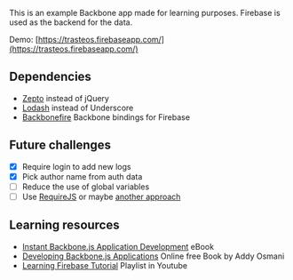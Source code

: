 This is an example Backbone app made for learning purposes. Firebase is used as the backend for the data.

Demo: [https://trasteos.firebaseapp.com/](https://trasteos.firebaseapp.com/)

## Dependencies

* [Zepto](http://zeptojs.com/) instead of jQuery
* [Lodash](https://lodash.com/) instead of Underscore
* [Backbonefire](https://github.com/firebase/backbonefire) Backbone bindings for Firebase

## Future challenges

- [x] Require login to add new logs
- [x] Pick author name from auth data
- [ ] Reduce the use of global variables
- [ ] Use [RequireJS](https://cdnjs.com/libraries/backbone.js/tutorials/organizing-backbone-using-modules "Organizing Backbone using Modules (require.js)") or maybe [another approach](https://bocoup.com/weblog/organizing-your-backbone-js-application-with-modules "Organizing Your Backbone.js Application With Modules")

## Learning resources

* [Instant Backbone.js Application Development](https://www.packtpub.com/web-development/instant-backbonejs-application-development-instant) eBook
* [Developing Backbone.js Applications](http://addyosmani.com/backbone-fundamentals/) Online free Book by Addy Osmani
* [Learning Firebase Tutorial](https://www.youtube.com/playlist?list=PLTgRMOcmRb3PJ9BdT8g5Wr9BXpRF0d2Zb) Playlist in Youtube
